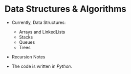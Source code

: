 # Data Structures & Algorithms

* Currently, Data Structures:
    + Arrays and LinkedLists
    + Stacks
    + Queues
    + Trees
    
* Recursion Notes

- The code is written in *Python*.
